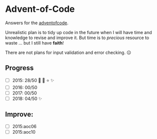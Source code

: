 # Advent-of-Code

Answers for the [adventofcode](https://adventofcode.com).

Unrealistic plan is to tidy up code in the future when I will have time and knowledge to revise and improve it.
But time is to *precious* resource to waste ... but I still have **faith**!

There are not plans for input validation and error checking. :expressionless:

## Progress

- [ ] 2015: 28/50 :star2: :star2: :star: :sparkles:
- [ ] 2016: 00/50 
- [ ] 2017: 00/50  
- [ ] 2018: 04/50 :sparkles:

## Improve:

- [ ] 2015:aoc06
- [ ] 2015:aoc10
